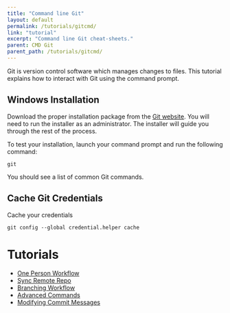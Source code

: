 ```yaml
---
title: "Command line Git"
layout: default
permalink: /tutorials/gitcmd/
link: "tutorial"
excerpt: "Command line Git cheat-sheets."
parent: CMD Git
parent_path: /tutorials/gitcmd/
---
```

Git is version control software which manages changes to files. This tutorial explains how to interact with Git using the command prompt.

## Windows Installation
Download the proper installation package from the [Git website](https://git-scm.com/download/win). You will need to run the installer as an administrator. The installer will guide you through the rest of the process.

To test your installation, launch your command prompt and run the following command:

```
git
```

You should see a list of common Git commands.

## Cache Git Credentials
Cache your credentials
```
git config --global credential.helper cache
```

# Tutorials

* [One Person Workflow](one-person-workflow.html)
* [Sync Remote Repo](sync-remote.html)
* [Branching Workflow](branching-workflow.html)
* [Advanced Commands](advanced-commands.html)
* [Modifying Commit Messages](modifying-commit-messages.html)